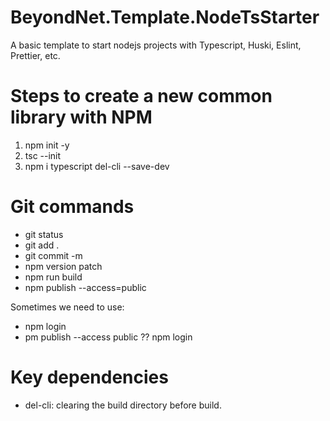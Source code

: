 # BeyondNet.Template.NodeTsStarter
A basic template to start nodejs projects with Typescript, Huski, Eslint, Prettier, etc.

# Steps to create a new common library with NPM

1. npm init -y
2. tsc --init
3. npm i typescript del-cli --save-dev

# Git commands

- git status
- git add .
- git commit -m <description>
- npm version patch
- npm run build
- npm publish --access=public

Sometimes we need to use:

- npm login
- pm publish --access public ?? npm login

# Key dependencies

- del-cli: clearing the build directory before build.